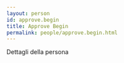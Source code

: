 ```yaml
---
layout: person
id: approve.begin
title: Approve Begin
permalink: people/approve.begin.html
---
```


Dettagli della persona